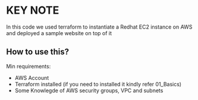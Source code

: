 # KEY NOTE
In this code we used terraform to instantiate a Redhat EC2 instance on AWS and deployed a sample website on top of it 

## How to use this? 
Min requirements:
- AWS Account
- Terraform installed (if you need to installed it kindly refer 01_Basics)
- Some Knowlegde of AWS security groups, VPC and subnets 
